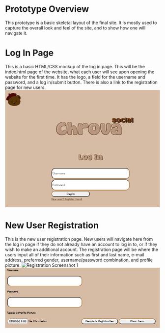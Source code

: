 # Prototype Overview
This prototype is a basic skeletal layout of the final site. It is mostly used to capture the overall look and feel of the site, and to show how one will navigate it. 

# Log In Page
This is a basic HTML/CSS mockup of the log in page. This will be the index.html page of the website, what each user will see upon opening the website for the first time. It has the logo, a field for the username and password, and a log in/submit button. There is also a link to the registration page for new users.
![Log In Screenshot](../images/login.png)

# New User Registration
This is the new user registration page. New users will navigate here from the log in page if they do not already have an account to log in to, or if they wish to make an additional account. The registration page will be where the users input all of their information such as first and last name, e-mail address, preferred gender, username/password combination, and profile picture.
![Registration Screenshot 1](../images/register1.png)
![Registration Screenshot 2](../images/register2.png)
